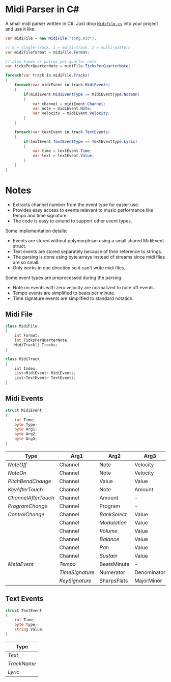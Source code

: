 # Midi Parser in C#

A small midi parser written in C#. Just drop [`MidiFile.cs`](MidiFile.cs) into your project and use it like:

```c#
var midiFile = new MidiFile("song.mid");

// 0 = single-track, 1 = multi-track, 2 = multi-pattern
var midiFileformat = midiFile.Format;

// also known as pulses per quarter note
var ticksPerQuarterNote = midiFile.TicksPerQuarterNote;

foreach(var track in midiFile.Tracks)
{
    foreach(var midiEvent in track.MidiEvents)
    {
        if(midiEvent.MidiEventType == MidiEventType.NoteOn)
        {
            var channel = midiEvent.Channel;
            var note = midiEvent.Note;
            var velocity = midiEvent.Velocity;
        }
    }

    foreach(var textEvent in track.TextEvents)
    {
        if(textEvent.TextEventType == TextEventType.Lyric)
        {
            var time = textEvent.Time;
            var text = textEvent.Value;
        }
    }    
}
```

# Notes

- Extracts channel number from the event type for easier use.
- Provides easy access to events relevant to music performance like tempo and time signature.
- The code is easy to extend to support other event types.

Some implementation details:

- Events are stored without polymorphism using a small shared MidiEvent struct.
- Text events are stored separately because of their reference to strings.
- The parsing is done using byte arrays instead of streams since midi files are so small.
- Only works in one direction so it can't write midi files.

Some event types are preprocessed during the parsing:

- Note on events with zero velocity are normalized to note off events.
- Tempo events are simplified to beats per minute.
- Time signature events are simplified to standard notation.

## Midi File

```c#
class MidiFile
{
    int Format;
    int TicksPerQuarterNote;
    MidiTrack[] Tracks;
}
```

```c#
class MidiTrack
{
    int Index;
    List<MidiEvent> MidiEvents;
    List<TextEvent> TextEvents;
}
```

## Midi Events

```c#
struct MidiEvent
{
    int Time;
    byte Type;
    byte Arg1;
    byte Arg2;
    byte Arg3;
}
```

| Type                | Arg1            | Arg2         | Arg3        |
| ------------------- | --------------- | -----------  | ----------- |
| *NoteOff*           | Channel         | Note         | Velocity    |
| *NoteOn*            | Channel         | Note         | Velocity    |
| *PitchBendChange*   | Channel         | Value        | Value       |
| *KeyAfterTouch*     | Channel         | Note         | Amount      |
| *ChannelAfterTouch* | Channel         | Amount       | -           |
| *ProgramChange*     | Channel         | Program      | -           |
| *ControlChange*     | Channel         | *BankSelect* | Value       |
|                     | Channel         | *Modulation* | Value       |
|                     | Channel         | *Volume*     | Value       |
|                     | Channel         | *Balance*    | Value       |
|                     | Channel         | *Pan*        | Value       |
|                     | Channel         | *Sustain*    | Value       |
| *MetaEvent*         | *Tempo*         | BeatsMinute  | -           |
|                     | *TimeSignature* | Numerator    | Denominator |
|                     | *KeySignature*  | SharpsFlats  | MajorMinor  |

## Text Events

```c#
struct TextEvent
{
    int Time;
    byte Type;
    string Value;
}
```

| Type        |
| ----------- |
| *Text*      |
| *TrackName* |
| *Lyric*     |
